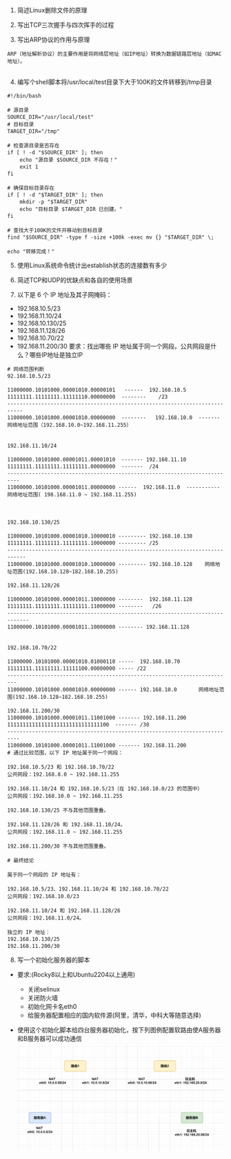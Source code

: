 1. 简述Linux删除文件的原理

2. 写出TCP三次握手与四次挥手的过程

3. 写出ARP协议的作用与原理
```shell
ARP（地址解析协议）的主要作用是将网络层地址（如IP地址）转换为数据链路层地址（如MAC地址）。


```


4. 编写个shell脚本将/usr/local/test目录下大于100K的文件转移到/tmp目录
```shell
#!/bin/bash

# 源目录
SOURCE_DIR="/usr/local/test"
# 目标目录
TARGET_DIR="/tmp"

# 检查源目录是否存在
if [ ! -d "$SOURCE_DIR" ]; then
    echo "源目录 $SOURCE_DIR 不存在！"
    exit 1
fi

# 确保目标目录存在
if [ ! -d "$TARGET_DIR" ]; then
    mkdir -p "$TARGET_DIR"
    echo "目标目录 $TARGET_DIR 已创建。"
fi

# 查找大于100K的文件并移动到目标目录
find "$SOURCE_DIR" -type f -size +100k -exec mv {} "$TARGET_DIR" \;

echo "转移完成！"
```

5. 使用Linux系统命令统计出establish状态的连接数有多少

6. 简述TCP和UDP的优缺点和各自的使用场景

7. 以下是 6 个 IP 地址及其子网掩码：
- 192.168.10.5/23
- 192.168.11.10/24
- 192.168.10.130/25
- 192.168.11.128/26
- 192.168.10.70/22
- 192.168.11.200/30
要求：找出哪些 IP 地址属于同一个网段。公共网段是什么？哪些IP地址是独立IP
```shell
# 网络范围判断
92.168.10.5/23

11000000.10101000.00001010.00000101   ------  192.168.10.5
11111111.11111111.11111110.00000000  --------    /23
---------------------------------------------------------------------------
11000000.10101000.00001010.00000000  --------   192.168.10.0  -------网络地址范围（192.168.10.0~192.168.11.255）


192.168.11.10/24

11000000.10101000.00001011.00001010  ------- 192.168.11.10
11111111.11111111.11111111.00000000  -------  /24
--------------------------------------------------------------------------
11000000.10101000.00001011.00000000 ------  192.168.11.0  ----------- 网络地址范围( 198.168.11.0 ~ 192.168.11.255)



192.168.10.130/25

11000000.10101000.00001010.10000010 --------- 192.168.10.130
11111111.11111111.11111111.10000000 --------- /25
----------------------------------------------------------------------------
11000000.10101000.00001010.10000000 --------- 192.168.10.128    网络地址范围(192.168.10.128~182.168.10.255)

192.168.11.128/26

11000000.10101000.00001011.10000000 --------  192.168.11.128
11111111.11111111.11111111.11000000 --------   /26
-----------------------------------------------------------------------------
11000000.10101000.00001011.10000000 -------- 192.168.11.128


192.168.10.70/22

11000000.10101000.00001010.01000110 -----  192.168.10.70
11111111.11111111.11111100.00000000 ----- /22
-------------------------------------------------------------------------
11000000.10101000.00001010.00000000 ------ 192.168.10.0       网络地址范围(192.168.10.128~182.168.10.255)

192.168.11.200/30  
11000000.10101000.00001011.11001000 ------- 192.168.11.200
111111111111111111111111111111100  ------- /30
--------------------------------------------------------------------------
11000000.10101000.00001011.11001000 ------- 192.168.11.200
# 通过比较范围，以下 IP 地址属于同一个网段：

192.168.10.5/23 和 192.168.10.70/22
公共网段：192.168.8.0 ~ 192.168.11.255

192.168.11.10/24 和 192.168.10.5/23（在 192.168.10.0/23 的范围中）
公共网段：192.168.10.0 ~ 192.168.11.255

192.168.10.130/25 不与其他范围重叠。

192.168.11.128/26 和 192.168.11.10/24。
公共网段：192.168.11.0 ~ 192.168.11.255

192.168.11.200/30 不与其他范围重叠。

# 最终结论

属于同一个网段的 IP 地址有：

192.168.10.5/23、192.168.11.10/24 和 192.168.10.70/22
公共网段：192.168.10.0/23 

192.168.11.10/24 和 192.168.11.128/26
公共网段：192.168.11.0/24。

独立的 IP 地址：
192.168.10.130/25
192.168.11.200/30

```

8. 写一个初始化服务器的脚本
- 要求:(Rocky8以上和Ubuntu2204以上通用)
  - 关闭selinux
  - 关闭防火墙
  - 初始化网卡名eth0
  - 给服务器配置相应的国内软件源(阿里，清华，中科大等随意选择)

- 使用这个初始化脚本给四台服务器初始化，按下列图例配置软路由使A服务器和B服务器可以成功通信
![alt text](image-2.png)